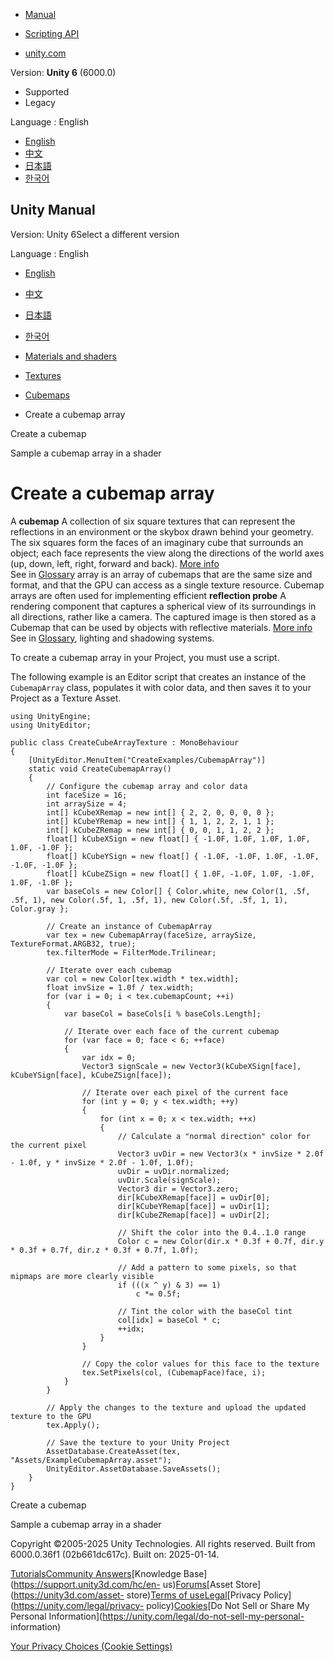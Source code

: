 [](https://docs.unity3d.com)

  * [Manual](../Manual/index.html)
  * [Scripting API](../ScriptReference/index.html)

  * [unity.com](https://unity.com/)

Version: **Unity 6** (6000.0)

  * Supported
  * Legacy

Language : English

  * [English](/Manual/class-CubemapArray-create.html)
  * [中文](/cn/current/Manual/class-CubemapArray-create.html)
  * [日本語](/ja/current/Manual/class-CubemapArray-create.html)
  * [한국어](/kr/current/Manual/class-CubemapArray-create.html)

[](https://docs.unity3d.com)

## Unity Manual

Version: Unity 6Select a different version

Language : English

  * [English](/Manual/class-CubemapArray-create.html)
  * [中文](/cn/current/Manual/class-CubemapArray-create.html)
  * [日本語](/ja/current/Manual/class-CubemapArray-create.html)
  * [한국어](/kr/current/Manual/class-CubemapArray-create.html)

  * [Materials and shaders](materials-and-shaders.html)
  * [Textures](Textures-landing.html)
  * [Cubemaps](class-Cubemap-landing.html)
  * Create a cubemap array

[](class-Cubemap-create.html)

Create a cubemap

[](class-CubemapArray-use-in-shader.html)

Sample a cubemap array in a shader

# Create a cubemap array

A **cubemap** A collection of six square textures that can represent the
reflections in an environment or the skybox drawn behind your geometry. The
six squares form the faces of an imaginary cube that surrounds an object; each
face represents the view along the directions of the world axes (up, down,
left, right, forward and back). [More info](class-Cubemap-landing.html)  
See in [Glossary](Glossary.html#Cubemap) array is an array of cubemaps that
are the same size and format, and that the GPU can access as a single texture
resource. Cubemap arrays are often used for implementing efficient
**reflection probe** A rendering component that captures a spherical view of
its surroundings in all directions, rather like a camera. The captured image
is then stored as a Cubemap that can be used by objects with reflective
materials. [More info](class-ReflectionProbe.html)  
See in [Glossary](Glossary.html#ReflectionProbe), lighting and shadowing
systems.

To create a cubemap array in your Project, you must use a script.

The following example is an Editor script that creates an instance of the
`CubemapArray` class, populates it with color data, and then saves it to your
Project as a Texture Asset.

    
    
    using UnityEngine;
    using UnityEditor;
    
    public class CreateCubeArrayTexture : MonoBehaviour
    {
        [UnityEditor.MenuItem("CreateExamples/CubemapArray")]
        static void CreateCubemapArray()
        {
            // Configure the cubemap array and color data
            int faceSize = 16;
            int arraySize = 4;
            int[] kCubeXRemap = new int[] { 2, 2, 0, 0, 0, 0 };
            int[] kCubeYRemap = new int[] { 1, 1, 2, 2, 1, 1 };
            int[] kCubeZRemap = new int[] { 0, 0, 1, 1, 2, 2 };
            float[] kCubeXSign = new float[] { -1.0F, 1.0F, 1.0F, 1.0F, 1.0F, -1.0F };
            float[] kCubeYSign = new float[] { -1.0F, -1.0F, 1.0F, -1.0F, -1.0F, -1.0F };
            float[] kCubeZSign = new float[] { 1.0F, -1.0F, 1.0F, -1.0F, 1.0F, -1.0F };
            var baseCols = new Color[] { Color.white, new Color(1, .5f, .5f, 1), new Color(.5f, 1, .5f, 1), new Color(.5f, .5f, 1, 1), Color.gray };
            
            // Create an instance of CubemapArray
            var tex = new CubemapArray(faceSize, arraySize, TextureFormat.ARGB32, true);
            tex.filterMode = FilterMode.Trilinear;
            
            // Iterate over each cubemap
            var col = new Color[tex.width * tex.width];
            float invSize = 1.0f / tex.width;
            for (var i = 0; i < tex.cubemapCount; ++i)
            {
                var baseCol = baseCols[i % baseCols.Length];
    
                // Iterate over each face of the current cubemap
                for (var face = 0; face < 6; ++face)
                {
                    var idx = 0;
                    Vector3 signScale = new Vector3(kCubeXSign[face], kCubeYSign[face], kCubeZSign[face]);
                    
                    // Iterate over each pixel of the current face
                    for (int y = 0; y < tex.width; ++y)
                    {
                        for (int x = 0; x < tex.width; ++x)
                        {
                            // Calculate a "normal direction" color for the current pixel
                            Vector3 uvDir = new Vector3(x * invSize * 2.0f - 1.0f, y * invSize * 2.0f - 1.0f, 1.0f);
                            uvDir = uvDir.normalized;
                            uvDir.Scale(signScale);
                            Vector3 dir = Vector3.zero;
                            dir[kCubeXRemap[face]] = uvDir[0];
                            dir[kCubeYRemap[face]] = uvDir[1];
                            dir[kCubeZRemap[face]] = uvDir[2];
    
                            // Shift the color into the 0.4..1.0 range
                            Color c = new Color(dir.x * 0.3f + 0.7f, dir.y * 0.3f + 0.7f, dir.z * 0.3f + 0.7f, 1.0f);
                            
                            // Add a pattern to some pixels, so that mipmaps are more clearly visible
                            if (((x ^ y) & 3) == 1)
                                c *= 0.5f;
                            
                            // Tint the color with the baseCol tint
                            col[idx] = baseCol * c;
                            ++idx;
                        }
                    }
    
                    // Copy the color values for this face to the texture
                    tex.SetPixels(col, (CubemapFace)face, i);
                }
            }
    
            // Apply the changes to the texture and upload the updated texture to the GPU
            tex.Apply();        
    
            // Save the texture to your Unity Project
            AssetDatabase.CreateAsset(tex, "Assets/ExampleCubemapArray.asset");
            UnityEditor.AssetDatabase.SaveAssets();
        }
    }
    

[](class-Cubemap-create.html)

Create a cubemap

[](class-CubemapArray-use-in-shader.html)

Sample a cubemap array in a shader

Copyright ©2005-2025 Unity Technologies. All rights reserved. Built from
6000.0.36f1 (02b661dc617c). Built on: 2025-01-14.

[Tutorials](https://learn.unity.com/)[Community
Answers](https://answers.unity3d.com)[Knowledge
Base](https://support.unity3d.com/hc/en-
us)[Forums](https://forum.unity3d.com)[Asset Store](https://unity3d.com/asset-
store)[Terms of
use](https://docs.unity3d.com/Manual/TermsOfUse.html)[Legal](https://unity.com/legal)[Privacy
Policy](https://unity.com/legal/privacy-
policy)[Cookies](https://unity.com/legal/cookie-policy)[Do Not Sell or Share
My Personal Information](https://unity.com/legal/do-not-sell-my-personal-
information)

[Your Privacy Choices (Cookie Settings)](javascript:void\(0\);)

